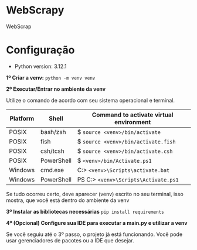 # WebScrapy
WebScrap

# Configuração

- Python version: 3.12.1

**1º Criar a venv:** `python -m venv venv`

**2º Executar/Entrar no ambiente da venv**

Utilize o comando de acordo com seu sistema operacional e terminal.

| Platform | Shell | Command to activate virtual environment |
|----------|-|----------------------------------------|
| POSIX    | bash/zsh | $ `source <venv>/bin/activate`         |
| POSIX    | fish | $ `source <venv>/bin/activate.fish`    |
| POSIX    | csh/tcsh | $ `source <venv>/bin/activate.csh`       |
| POSIX    | PowerShell | $ `<venv>/bin/Activate.ps1`              |
| Windows    | cmd.exe | C:\> `<venv>\Scripts\activate.bat`       |
| Windows    | PowerShell | PS C:\> `<venv>\Scripts\Activate.ps1`    |

Se tudo ocorreu certo, deve aparecer (venv) escrito no seu terminal, isso mostra,
que você está dentro do ambiente da venv

**3º Instalar as bibliotecas necessárias**
`pip install requirements`

**4º (Opcional) Configure sua IDE para executar a main.py e utilizar a venv**

Se você seguiu até o 3º passo, o projeto já está funcionando. Você pode usar gerenciadores de pacotes 
ou a IDE que desejar.